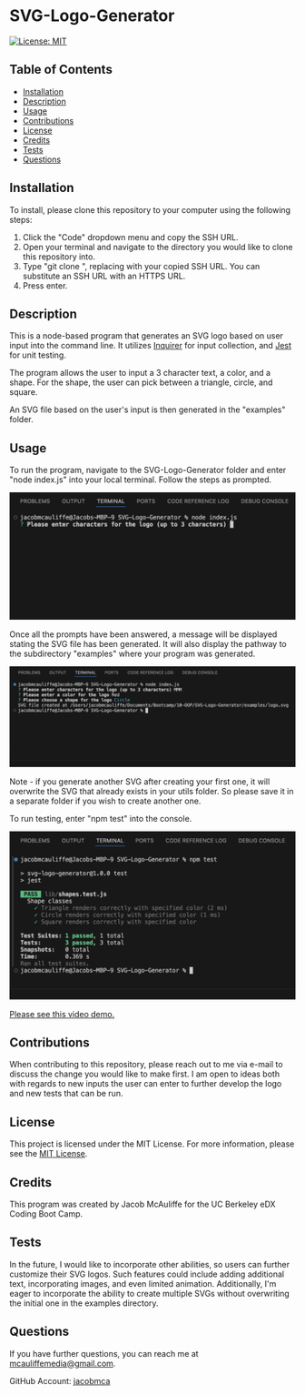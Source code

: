 # SVG-Logo-Generator
[![License: MIT](https://img.shields.io/badge/License-MIT-yellow.svg)](https://opensource.org/licenses/MIT)
## Table of Contents
* [Installation](#installation)
* [Description](#description)
* [Usage](#usage)
* [Contributions](#contributions)
* [License](#license)
* [Credits](#credits)
* [Tests](#tests)
* [Questions](#questions)
    
## Installation
To install, please clone this repository to your computer using the following steps:

1. Click the "Code" dropdown menu and copy the SSH URL.
2. Open your terminal and navigate to the directory you would like to clone this repository into.
3. Type "git clone <paste SSH URL>", replacing <paste SSH URL> with your copied SSH URL. You can substitute an SSH URL with an HTTPS URL.
4. Press enter.

## Description
This is a node-based program that generates an SVG logo based on user input into the command line. It utilizes [Inquirer](https://www.npmjs.com/package/inquirer/v/8.2.4) for input collection, and [Jest](https://www.npmjs.com/package/jest) for unit testing.

The program allows the user to input a 3 character text, a color, and a shape. For the shape, the user can pick between a triangle, circle, and square.

An SVG file based on the user's input is then generated in the "examples" folder.

## Usage
To run the program, navigate to the SVG-Logo-Generator folder and enter "node index.js" into your local terminal. Follow the steps as prompted.

![Screenshot](assets/screenshots/screenshot1.png)

Once all the prompts have been answered, a message will be displayed stating the SVG file has been generated. It will also display the pathway to the subdirectory "examples" where your program was generated.

![Screenshot](assets/screenshots/screenshot2.png)

Note - if you generate another SVG after creating your first one, it will overwrite the SVG that already exists in your utils folder. So please save it in a separate folder if you wish to create another one.

To run testing, enter "npm test" into the console.

![Screenshot](assets/screenshots/screenshot3.png)

[Please see this video demo.](https://drive.google.com/file/d/1lxjKyRYxAHUmmB7UXXGlhuHxvugkdOEr/view?usp=drive_link)

## Contributions
When contributing to this repository, please reach out to me via e-mail to discuss the change you would like to make first. I am open to ideas both with regards to new inputs the user can enter to further develop the logo and new tests that can be run.

## License
This project is licensed under the MIT License. For more information, please see the [MIT License](https://opensource.org/licenses/MIT).

## Credits
This program was created by Jacob McAuliffe for the UC Berkeley eDX Coding Boot Camp.

## Tests
In the future, I would like to incorporate other abilities, so users can further customize their SVG logos. Such features could include adding additional text, incorporating images, and even limited animation. Additionally, I'm eager to incorporate the ability to create multiple SVGs without overwriting the initial one in the examples directory.

## Questions
If you have further questions, you can reach me at [mcauliffemedia@gmail.com](mailto:mcauliffemedia@gmail.com).

GitHub Account: [jacobmca](https://github.com/jacobmca)
